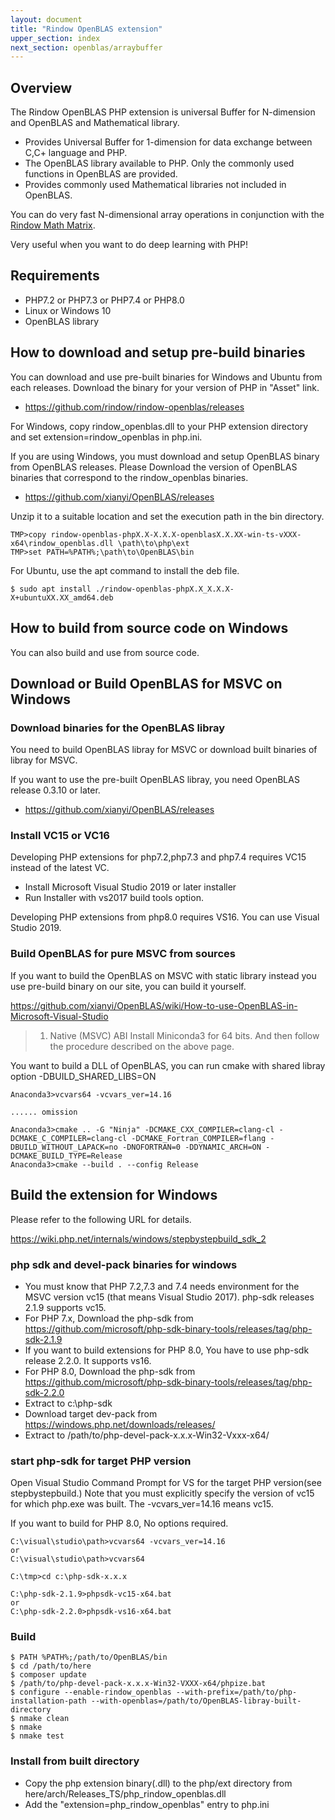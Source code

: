 ```yaml
---
layout: document
title: "Rindow OpenBLAS extension"
upper_section: index
next_section: openblas/arraybuffer
---
```


Overview
--------
The Rindow OpenBLAS PHP extension is universal Buffer for N-dimension and OpenBLAS and Mathematical library.

- Provides Universal Buffer for 1-dimension for data exchange between C,C+ language and PHP.
- The OpenBLAS library available to PHP. Only the commonly used functions in OpenBLAS are provided.
- Provides commonly used Mathematical libraries not included in OpenBLAS.

You can do very fast N-dimensional array operations in conjunction with the [Rindow Math Matrix](/mathematics/matrix/matrix.html).

Very useful when you want to do deep learning with PHP!

Requirements
------------

- PHP7.2 or PHP7.3 or PHP7.4 or PHP8.0
- Linux or Windows 10
- OpenBLAS library

How to download and setup pre-build binaries
--------------------------------------------
You can download and use pre-built binaries for Windows and Ubuntu from each releases.
Download the binary for your version of PHP in "Asset" link.

- https://github.com/rindow/rindow-openblas/releases

For Windows, copy rindow_openblas.dll to your PHP extension directory and set extension=rindow_openblas in php.ini.

If you are using Windows, you must download and setup OpenBLAS binary from OpenBLAS releases.
Please Download the version of OpenBLAS binaries that correspond to the rindow_openblas binaries.

- https://github.com/xianyi/OpenBLAS/releases

Unzip it to a suitable location and set the execution path in the bin directory.

```shell
TMP>copy rindow-openblas-phpX.X-X.X.X-openblasX.X.XX-win-ts-vXXX-x64\rindow_openblas.dll \path\to\php\ext
TMP>set PATH=%PATH%;\path\to\OpenBLAS\bin
```

For Ubuntu, use the apt command to install the deb file.

```shell
$ sudo apt install ./rindow-openblas-phpX.X_X.X.X-X+ubuntuXX.XX_amd64.deb
```


How to build from source code on Windows
----------------------------------------------
You can also build and use from source code.


Download or Build OpenBLAS for MSVC on Windows
----------------------------------------------
### Download binaries for the OpenBLAS libray
You need to build OpenBLAS libray for MSVC or download built binaries of libray for MSVC.

If you want to use the pre-built OpenBLAS libray, you need OpenBLAS release 0.3.10 or later.

- https://github.com/xianyi/OpenBLAS/releases

### Install VC15 or VC16
Developing PHP extensions for php7.2,php7.3 and php7.4 requires VC15 instead of the latest VC.

- Install Microsoft Visual Studio 2019 or later installer
- Run Installer with vs2017 build tools option.

Developing PHP extensions from php8.0 requires VS16. You can use Visual Studio 2019.

### Build OpenBLAS for pure MSVC from sources
If you want to build the OpenBLAS on MSVC with static library instead you use pre-build binary on our site, you can build it yourself.

https://github.com/xianyi/OpenBLAS/wiki/How-to-use-OpenBLAS-in-Microsoft-Visual-Studio
> 1. Native (MSVC) ABI
> Install Miniconda3 for 64 bits. And then follow the procedure described on the above page.

You want to build a DLL of OpenBLAS, you can run cmake with shared libray option -DBUILD_SHARED_LIBS=ON

```shell
Anaconda3>vcvars64 -vcvars_ver=14.16

...... omission

Anaconda3>cmake .. -G "Ninja" -DCMAKE_CXX_COMPILER=clang-cl -DCMAKE_C_COMPILER=clang-cl -DCMAKE_Fortran_COMPILER=flang -DBUILD_WITHOUT_LAPACK=no -DNOFORTRAN=0 -DDYNAMIC_ARCH=ON -DCMAKE_BUILD_TYPE=Release
Anaconda3>cmake --build . --config Release
```

Build the extension for Windows
-------------------------------

Please refer to the following URL for details.

https://wiki.php.net/internals/windows/stepbystepbuild_sdk_2

### php sdk and devel-pack binaries for windows

- You must know that PHP 7.2,7.3 and 7.4 needs environment for the MSVC version vc15 (that means Visual Studio 2017). php-sdk releases 2.1.9 supports vc15.
- For PHP 7.x, Download the php-sdk from https://github.com/microsoft/php-sdk-binary-tools/releases/tag/php-sdk-2.1.9
- If you want to build extensions for PHP 8.0, You have to use php-sdk release 2.2.0. It supports vs16.
- For PHP 8.0, Download the php-sdk from https://github.com/microsoft/php-sdk-binary-tools/releases/tag/php-sdk-2.2.0
- Extract to c:\php-sdk
- Download target dev-pack from https://windows.php.net/downloads/releases/
- Extract to /path/to/php-devel-pack-x.x.x-Win32-Vxxx-x64/

### start php-sdk for target PHP version

Open Visual Studio Command Prompt for VS for the target PHP version(see stepbystepbuild.)
Note that you must explicitly specify the version of vc15 for which php.exe was built.
The -vcvars_ver=14.16 means vc15.

If you want to build for PHP 8.0, No options required.

```shell
C:\visual\studio\path>vcvars64 -vcvars_ver=14.16
or
C:\visual\studio\path>vcvars64

C:\tmp>cd c:\php-sdk-x.x.x

C:\php-sdk-2.1.9>phpsdk-vc15-x64.bat
or
C:\php-sdk-2.2.0>phpsdk-vs16-x64.bat

```

### Build

```shell
$ PATH %PATH%;/path/to/OpenBLAS/bin
$ cd /path/to/here
$ composer update
$ /path/to/php-devel-pack-x.x.x-Win32-VXXX-x64/phpize.bat
$ configure --enable-rindow_openblas --with-prefix=/path/to/php-installation-path --with-openblas=/path/to/OpenBLAS-libray-built-directory
$ nmake clean
$ nmake
$ nmake test
```

### Install from built directory

- Copy the php extension binary(.dll) to the php/ext directory from here/arch/Releases_TS/php_rindow_openblas.dll
- Add the "extension=php_rindow_openblas" entry to php.ini
